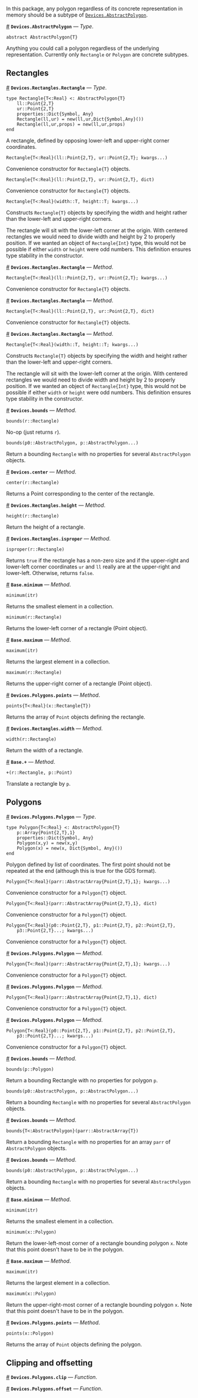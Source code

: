 
In this package, any polygon regardless of its concrete representation in memory should be a subtype of [`Devices.AbstractPolygon`](polygons.md#Devices.AbstractPolygon).

<a id='Devices.AbstractPolygon' href='#Devices.AbstractPolygon'>#</a>
**`Devices.AbstractPolygon`** &mdash; *Type*.



```
abstract AbstractPolygon{T}
```

Anything you could call a polygon regardless of the underlying representation. Currently only `Rectangle` or `Polygon` are concrete subtypes.


<a id='Rectangles-1'></a>

## Rectangles

<a id='Devices.Rectangles.Rectangle' href='#Devices.Rectangles.Rectangle'>#</a>
**`Devices.Rectangles.Rectangle`** &mdash; *Type*.



```
type Rectangle{T<:Real} <: AbstractPolygon{T}
    ll::Point{2,T}
    ur::Point{2,T}
    properties::Dict{Symbol, Any}
    Rectangle(ll,ur) = new(ll,ur,Dict{Symbol,Any}())
    Rectangle(ll,ur,props) = new(ll,ur,props)
end
```

A rectangle, defined by opposing lower-left and upper-right corner coordinates.


```
Rectangle{T<:Real}(ll::Point{2,T}, ur::Point{2,T}; kwargs...)
```

Convenience constructor for `Rectangle{T}` objects.


```
Rectangle{T<:Real}(ll::Point{2,T}, ur::Point{2,T}, dict)
```

Convenience constructor for `Rectangle{T}` objects.


```
Rectangle{T<:Real}(width::T, height::T; kwargs...)
```

Constructs `Rectangle{T}` objects by specifying the width and height rather than the lower-left and upper-right corners.

The rectangle will sit with the lower-left corner at the origin. With centered rectangles we would need to divide width and height by 2 to properly position. If we wanted an object of `Rectangle{Int}` type, this would not be possible if either `width` or `height` were odd numbers. This definition ensures type stability in the constructor.

<a id='Devices.Rectangles.Rectangle-Tuple{FixedSizeArrays.Point{2,T<:Real},FixedSizeArrays.Point{2,T<:Real}}' href='#Devices.Rectangles.Rectangle-Tuple{FixedSizeArrays.Point{2,T<:Real},FixedSizeArrays.Point{2,T<:Real}}'>#</a>
**`Devices.Rectangles.Rectangle`** &mdash; *Method*.



```
Rectangle{T<:Real}(ll::Point{2,T}, ur::Point{2,T}; kwargs...)
```

Convenience constructor for `Rectangle{T}` objects.

<a id='Devices.Rectangles.Rectangle-Tuple{FixedSizeArrays.Point{2,T<:Real},FixedSizeArrays.Point{2,T<:Real},Any}' href='#Devices.Rectangles.Rectangle-Tuple{FixedSizeArrays.Point{2,T<:Real},FixedSizeArrays.Point{2,T<:Real},Any}'>#</a>
**`Devices.Rectangles.Rectangle`** &mdash; *Method*.



```
Rectangle{T<:Real}(ll::Point{2,T}, ur::Point{2,T}, dict)
```

Convenience constructor for `Rectangle{T}` objects.

<a id='Devices.Rectangles.Rectangle-Tuple{T<:Real,T<:Real}' href='#Devices.Rectangles.Rectangle-Tuple{T<:Real,T<:Real}'>#</a>
**`Devices.Rectangles.Rectangle`** &mdash; *Method*.



```
Rectangle{T<:Real}(width::T, height::T; kwargs...)
```

Constructs `Rectangle{T}` objects by specifying the width and height rather than the lower-left and upper-right corners.

The rectangle will sit with the lower-left corner at the origin. With centered rectangles we would need to divide width and height by 2 to properly position. If we wanted an object of `Rectangle{Int}` type, this would not be possible if either `width` or `height` were odd numbers. This definition ensures type stability in the constructor.

<a id='Devices.bounds-Tuple{Devices.Rectangles.Rectangle{T<:Real}}' href='#Devices.bounds-Tuple{Devices.Rectangles.Rectangle{T<:Real}}'>#</a>
**`Devices.bounds`** &mdash; *Method*.



```
bounds(r::Rectangle)
```

No-op (just returns `r`).


```
bounds(p0::AbstractPolygon, p::AbstractPolygon...)
```

Return a bounding `Rectangle` with no properties for several `AbstractPolygon` objects.

<a id='Devices.center-Tuple{Devices.Rectangles.Rectangle{T<:Real}}' href='#Devices.center-Tuple{Devices.Rectangles.Rectangle{T<:Real}}'>#</a>
**`Devices.center`** &mdash; *Method*.



```
center(r::Rectangle)
```

Returns a Point corresponding to the center of the rectangle.

<a id='Devices.Rectangles.height-Tuple{Devices.Rectangles.Rectangle{T<:Real}}' href='#Devices.Rectangles.height-Tuple{Devices.Rectangles.Rectangle{T<:Real}}'>#</a>
**`Devices.Rectangles.height`** &mdash; *Method*.



```
height(r::Rectangle)
```

Return the height of a rectangle.

<a id='Devices.Rectangles.isproper-Tuple{Devices.Rectangles.Rectangle{T<:Real}}' href='#Devices.Rectangles.isproper-Tuple{Devices.Rectangles.Rectangle{T<:Real}}'>#</a>
**`Devices.Rectangles.isproper`** &mdash; *Method*.



```
isproper(r::Rectangle)
```

Returns `true` if the rectangle has a non-zero size and if the upper-right and lower-left corner coordinates `ur` and `ll` really are at the upper-right and lower-left. Otherwise, returns `false`.

<a id='Base.minimum-Tuple{Devices.Rectangles.Rectangle{T<:Real}}' href='#Base.minimum-Tuple{Devices.Rectangles.Rectangle{T<:Real}}'>#</a>
**`Base.minimum`** &mdash; *Method*.



```
minimum(itr)
```

Returns the smallest element in a collection.


```
minimum(r::Rectangle)
```

Returns the lower-left corner of a rectangle (Point object).

<a id='Base.maximum-Tuple{Devices.Rectangles.Rectangle{T<:Real}}' href='#Base.maximum-Tuple{Devices.Rectangles.Rectangle{T<:Real}}'>#</a>
**`Base.maximum`** &mdash; *Method*.



```
maximum(itr)
```

Returns the largest element in a collection.


```
maximum(r::Rectangle)
```

Returns the upper-right corner of a rectangle (Point object).

<a id='Devices.Polygons.points-Tuple{Devices.Rectangles.Rectangle{T<:Real}}' href='#Devices.Polygons.points-Tuple{Devices.Rectangles.Rectangle{T<:Real}}'>#</a>
**`Devices.Polygons.points`** &mdash; *Method*.



```
points{T<:Real}(x::Rectangle{T})
```

Returns the array of `Point` objects defining the rectangle.

<a id='Devices.Rectangles.width-Tuple{Devices.Rectangles.Rectangle{T<:Real}}' href='#Devices.Rectangles.width-Tuple{Devices.Rectangles.Rectangle{T<:Real}}'>#</a>
**`Devices.Rectangles.width`** &mdash; *Method*.



```
width(r::Rectangle)
```

Return the width of a rectangle.

<a id='Base.+-Tuple{Devices.Rectangles.Rectangle{T<:Real},FixedSizeArrays.Point{N,T}}' href='#Base.+-Tuple{Devices.Rectangles.Rectangle{T<:Real},FixedSizeArrays.Point{N,T}}'>#</a>
**`Base.+`** &mdash; *Method*.



```
+(r::Rectangle, p::Point)
```

Translate a rectangle by `p`.


<a id='Polygons-1'></a>

## Polygons

<a id='Devices.Polygons.Polygon' href='#Devices.Polygons.Polygon'>#</a>
**`Devices.Polygons.Polygon`** &mdash; *Type*.



```
type Polygon{T<:Real} <: AbstractPolygon{T}
    p::Array{Point{2,T},1}
    properties::Dict{Symbol, Any}
    Polygon(x,y) = new(x,y)
    Polygon(x) = new(x, Dict{Symbol, Any}())
end
```

Polygon defined by list of coordinates. The first point should not be repeated at the end (although this is true for the GDS format).


```
Polygon{T<:Real}(parr::AbstractArray{Point{2,T},1}; kwargs...)
```

Convenience constructor for a `Polygon{T}` object.


```
Polygon{T<:Real}(parr::AbstractArray{Point{2,T},1}, dict)
```

Convenience constructor for a `Polygon{T}` object.


```
Polygon{T<:Real}(p0::Point{2,T}, p1::Point{2,T}, p2::Point{2,T},
    p3::Point{2,T}...; kwargs...)
```

Convenience constructor for a `Polygon{T}` object.

<a id='Devices.Polygons.Polygon-Tuple{AbstractArray{FixedSizeArrays.Point{2,T<:Real},1}}' href='#Devices.Polygons.Polygon-Tuple{AbstractArray{FixedSizeArrays.Point{2,T<:Real},1}}'>#</a>
**`Devices.Polygons.Polygon`** &mdash; *Method*.



```
Polygon{T<:Real}(parr::AbstractArray{Point{2,T},1}; kwargs...)
```

Convenience constructor for a `Polygon{T}` object.

<a id='Devices.Polygons.Polygon-Tuple{AbstractArray{FixedSizeArrays.Point{2,T<:Real},1},Any}' href='#Devices.Polygons.Polygon-Tuple{AbstractArray{FixedSizeArrays.Point{2,T<:Real},1},Any}'>#</a>
**`Devices.Polygons.Polygon`** &mdash; *Method*.



```
Polygon{T<:Real}(parr::AbstractArray{Point{2,T},1}, dict)
```

Convenience constructor for a `Polygon{T}` object.

<a id='Devices.Polygons.Polygon-Tuple{FixedSizeArrays.Point{2,T<:Real},FixedSizeArrays.Point{2,T<:Real},FixedSizeArrays.Point{2,T<:Real},Vararg{FixedSizeArrays.Point{2,T<:Real}}}' href='#Devices.Polygons.Polygon-Tuple{FixedSizeArrays.Point{2,T<:Real},FixedSizeArrays.Point{2,T<:Real},FixedSizeArrays.Point{2,T<:Real},Vararg{FixedSizeArrays.Point{2,T<:Real}}}'>#</a>
**`Devices.Polygons.Polygon`** &mdash; *Method*.



```
Polygon{T<:Real}(p0::Point{2,T}, p1::Point{2,T}, p2::Point{2,T},
    p3::Point{2,T}...; kwargs...)
```

Convenience constructor for a `Polygon{T}` object.

<a id='Devices.bounds-Tuple{Devices.Polygons.Polygon{T<:Real}}' href='#Devices.bounds-Tuple{Devices.Polygons.Polygon{T<:Real}}'>#</a>
**`Devices.bounds`** &mdash; *Method*.



```
bounds(p::Polygon)
```

Return a bounding Rectangle with no properties for polygon `p`.


```
bounds(p0::AbstractPolygon, p::AbstractPolygon...)
```

Return a bounding `Rectangle` with no properties for several `AbstractPolygon` objects.

<a id='Devices.bounds-Tuple{AbstractArray{T<:Devices.AbstractPolygon{T},N}}' href='#Devices.bounds-Tuple{AbstractArray{T<:Devices.AbstractPolygon{T},N}}'>#</a>
**`Devices.bounds`** &mdash; *Method*.



```
bounds{T<:AbstractPolygon}(parr::AbstractArray{T})
```

Return a bounding `Rectangle` with no properties for an array `parr` of `AbstractPolygon` objects.

<a id='Devices.bounds-Tuple{Devices.AbstractPolygon{T},Vararg{Devices.AbstractPolygon{T}}}' href='#Devices.bounds-Tuple{Devices.AbstractPolygon{T},Vararg{Devices.AbstractPolygon{T}}}'>#</a>
**`Devices.bounds`** &mdash; *Method*.



```
bounds(p0::AbstractPolygon, p::AbstractPolygon...)
```

Return a bounding `Rectangle` with no properties for several `AbstractPolygon` objects.

<a id='Base.minimum-Tuple{Devices.Polygons.Polygon{T<:Real}}' href='#Base.minimum-Tuple{Devices.Polygons.Polygon{T<:Real}}'>#</a>
**`Base.minimum`** &mdash; *Method*.



```
minimum(itr)
```

Returns the smallest element in a collection.


```
minimum(x::Polygon)
```

Return the lower-left-most corner of a rectangle bounding polygon `x`. Note that this point doesn't have to be in the polygon.

<a id='Base.maximum-Tuple{Devices.Polygons.Polygon{T<:Real}}' href='#Base.maximum-Tuple{Devices.Polygons.Polygon{T<:Real}}'>#</a>
**`Base.maximum`** &mdash; *Method*.



```
maximum(itr)
```

Returns the largest element in a collection.


```
maximum(x::Polygon)
```

Return the upper-right-most corner of a rectangle bounding polygon `x`. Note that this point doesn't have to be in the polygon.

<a id='Devices.Polygons.points-Tuple{Devices.Polygons.Polygon{T<:Real}}' href='#Devices.Polygons.points-Tuple{Devices.Polygons.Polygon{T<:Real}}'>#</a>
**`Devices.Polygons.points`** &mdash; *Method*.



```
points(x::Polygon)
```

Returns the array of `Point` objects defining the polygon.


<a id='Clipping-and-offsetting-1'></a>

## Clipping and offsetting

<a id='Devices.Polygons.clip' href='#Devices.Polygons.clip'>#</a>
**`Devices.Polygons.clip`** &mdash; *Function*.


<a id='Devices.Polygons.offset' href='#Devices.Polygons.offset'>#</a>
**`Devices.Polygons.offset`** &mdash; *Function*.


